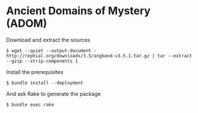 # Ancient Domains of Mystery (ADOM)

Download and extract the sources

```
$ wget --quiet --output-document - http://rephial.org/downloads/3.5/angband-v3.5.1.tar.gz | tar --extract --gzip --strip-components 1
```

Install the prerequisites

```
$ bundle install --deployment
```

And ask Rake to generate the package

```
$ bundle exec rake
```

